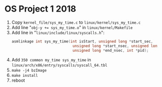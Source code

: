 # OS Project 1 2018

1. Copy `kernel_file/sys_my_time.c` to `linux/kernel/sys_my_time.c`
2. Add line "`obj-y += sys_my_time.o`" in `linux/kernel/Makefile`
3. Add line in "`linux/include/linux/syscalls.h`":
    ```c
    asmlinkage int sys_my_time(int isStart, unsigned long *start_sec,
                                unsigned long *start_nsec, unsigned long *end_sec,
                                unsigned long *end_nsec, int *pid);
    ```
4. Add `350 common my_time sys_my_time` in `linux/arch/x86/entry/syscalls/syscall_64.tbl`
5. `make -j4 bzImage`
6. `make install`
7. reboot
